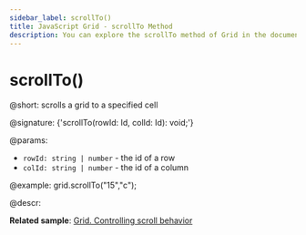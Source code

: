 ```yaml
---
sidebar_label: scrollTo()
title: JavaScript Grid - scrollTo Method 
description: You can explore the scrollTo method of Grid in the documentation of the DHTMLX JavaScript UI library. Browse developer guides and API reference, try out code examples and live demos, and download a free 30-day evaluation version of DHTMLX Suite 7.
---
```


# scrollTo()

@short: scrolls a grid to a specified cell

@signature: {'scrollTo(rowId: Id, colId: Id): void;'}

@params:
- `rowId: string | number` - the id of a row
- `colId: string | number` - the id of a column

@example:
grid.scrollTo("15","c");

@descr:

**Related sample**: [Grid. Controlling scroll behavior](https://snippet.dhtmlx.com/usu1rnpu)

[comment]: # (@related: grid/usage.md#controlling-scroll-behavior)
